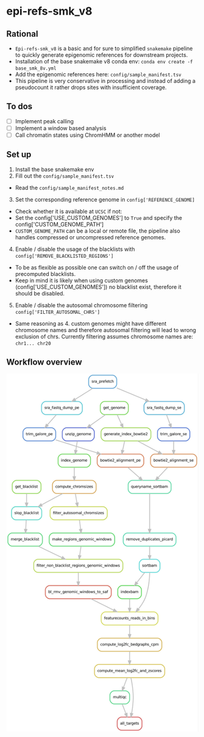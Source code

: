 # epi-refs-smk_v8

## Rational

- `Epi-refs-smk_v8` is a basic and for sure to simplified `snakemake` pipeline to quickly generate epigenomic references
for downstream projects.
- Installation of the base snakemake v8 conda env: `conda env create -f base_smk_8v.yml`
- Add the epigenomic references here: `config/sample_manifest.tsv`
- This pipeline is very conservative in processing and instead of adding a pseudocount it rather drops sites with
  insufficient coverage.

## To dos

- [ ] Implement peak calling
- [ ] Implement a window based analysis
- [ ] Call chromatin states using ChromHMM or another model

## Set up

1. Install the base snakemake env
2. Fill out the `config/sample_manifest.tsv`
  - Read the `config/sample_manifest_notes.md`
3. Set the corresponding reference genome in `config['REFERENCE_GENOME]`
  - Check whether it is available at `UCSC` if not:
  - Set the config['USE_CUSTOM_GENOMES'] to `True` and specify the config['CUSTOM_GENOME_PATH']
  - `CUSTOM_GENOME_PATH` can be a local or remote file, the pipeline also handles compressed or uncompressed reference
    genomes.
4. Enable / disable the usage of the blacklists with `config['REMOVE_BLACKLISTED_REGIONS']`
  - To be as flexible as possible one can switch on / off the usage of precomputed blacklists.
  - Keep in mind it is likely when using custom genomes (config['USE_CUSTOM_GENOMES']) no blacklist exist, therefore it
    should be disabled.
5. Enable / disable the autosomal chromosome filtering `config['FILTER_AUTOSOMAL_CHRS']`
  - Same reasoning as 4. custom genomes might have different chromosome names and therefore autosomal filtering will
    lead to wrong exclusion of chrs. Currently filtering assumes chromosome names are: `chr1... chr20`

## Workflow overview

![snakeflow](snakeflow.jpg)